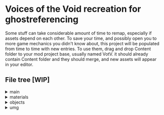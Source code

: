 # Voices of the Void recreation for ghostreferencing 
Some stuff can take considerable amount of time to remap, especially if assets depend on each other. To save your time, and possibly open you to more game mechanics you didn't know about, this project will be populated from time to time with new entries.</li></li>
To use them, drag and drop Content folder to your mod project base, usually named VotV. it should already contain Content folder and they should merge, and new assets will appear in your editor.


## File tree [WIP]

<details>
 <summary>main</summary>
<details><summary>datatables</summary>
  <ul><li>list_props</li></ul>
  </details>
 <details>
 <summary>enums</summary>
  <ul>
  <li>enum_action</li>
  <li>enum_char</li>
  <li>enum_difficulty</li>
  <li>enum_emailChars</li>
  <li>enum_freq</li>
  <li>enum_gamemode</li>
  <li>enum_interactionActions</li>
  <li>enum_kerfurCommand</li>
  <li>enum_kerfurDripType</li>
  <li>enum_notifyType</li>
  <li>enum_objectType</li>
  <li>enum_quality</li>
  <li>enum_shopCats</li>
  <li>enum_signalResponse</li>
  <li>enum_spawnmenuCats</li>
  <li>enum_tvStatus</li>
   </ul>
 </details>
 <details>
 <summary>interfaces</summary>
  <li>int_coms</li>
  <li>int_objects</li>
  <li>int_player</li>
  <li>int_save1</li>
  <li>int_ttrigger</li>
 </details>
  <details>
 <summary>structs (All unsafe except struct_food1, struct_save and what it uses)</summary>
  <li>enum_playlist</li>
  <li>struct_achievement</li>
  <li>struct_byteimage</li>
  <li>struct_characterEmailProfile</li>
  <li>struct_characterResponse_v21</li>
  <li>struct_crafting</li>
  <li>struct_dangerProp</li>
  <li>struct_email</li>
  <li>struct_equipment</li>
  <li>struct_equipmentWear</li>
  <li>struct_event</li>
  <li>struct_farmPlant</li>
  <li>struct_food1</li>
  <li>struct_help</li>
  <li>struct_ignalEmailResponse</li>
  <li>struct_kerfurDrip</li>
  <li>struct_keybind</li>
  <li>struct_loan</li>
  <li>struct_lootWeighted</li>
  <li>struct_mBool</li>
  <li>struct_mClass</li>
  <li>struct_mFloat</li>
  <li>struct_mInt</li>
  <li>struct_mString</li>
  <li>struct_mVector</li>
  <li>struct_physSound</li>
  <li>struct_prop</li>
  <li>struct_propDynamic</li>
  <li>struct_save</li>
  <li>struct_settings</li>
  <li>struct_signalDataDynamic</li>
  <li>struct_signal_data</li>
  <li>struct_signal_spawn</li>
  <li>struct_sound</li>
  <li>struct_spaceObject</li>
  <li>struct_store</li>
  <li>struct_triggerSave</li>
  <li>struct_tv</li>
  <li>struct_weapon</li>
  <li>struct_weightedName
 </details>
<li>GameInst</li>
<li>lib</li>
<li>mainGamemode</li>
<li>mainPlayer</li>
<li>physicsImpact</li>
<li>save_main</li>
<li>saveSlot</li>
<li>struct_picturesDim</li>
</details>
<details><summary>materials</summary>
 <details><summary>phys</summary>
<li>bag</li>
<li>bag_flammable</li>
<li>ball</li>
<li>balloon</li>
<li>barrel</li>
<li>batt</li>
<li>body</li>
<li>can</li>
<li>concrete</li>
<li>concrete1</li>
<li>concrete_float</li>
<li>concrete_massive</li>
<li>concrete_massive_float</li>
<li>concrete_shroom</li>
<li>cup</li>
<li>dirt</li>
<li>drive</li>
<li>flesh</li>
<li>food</li>
<li>glass</li>
<li>gold</li>
<li>gold_s</li>
<li>grass</li>
<li>grate</li>
<li>gravel</li>
<li>kerfusWheel</li>
<li>metal</li>
<li>metalHeavy</li>
<li>metalPipe</li>
<li>metalPipe1</li>
<li>paper</li>
<li>plastic</li>
<li>rubber</li>
<li>sball</li>
<li>silent</li>
<li>slide</li>
<li>vehicle</li>
<li>wood
 </details>
</details>
<details><summary>objects</summary>
 [WIP] 80 entries total
</details>
<details><summary>umg</summary>
 <details><summary>UI</summary>
  <li>umg_menu</li>
  <li>umg_quicksave</li>
  <li>umg_serverMinigame
 </details>
<li>umg_clipboard</li>
<li>umg_console</li>
<li>umg_coords</li>
<li>umg_deathscreen</li>
<li>umg_decoder</li>
<li>umg_equipmentSlot</li>
<li>umg_hints</li>
<li>umg_hovertextNametag</li>
<li>umg_inventory</li>
<li>umg_inventorySlot</li>
<li>umg_laptop</li>
<li>umg_minimap</li>
<li>umg_onlineRadio</li>
<li>umg_paperDraw</li>
<li>umg_passlock</li>
<li>umg_printer</li>
<li>umg_propInv</li>
<li>umg_propInvInvSlot</li>
<li>umg_propInvSlor</li>
<li>umg_radarScreen</li>
<li>umg_reactor</li>
<li>umg_signalDownload</li>
<li>umg_signalPlay</li>
<li>umg_tvOffline</li>
<li>umg_UI</li>
</details>
